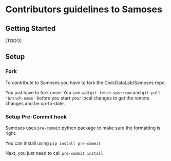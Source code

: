 # Contributors guidelines to Samoses

## Getting Started

[TODO]

## Setup

### Fork

To contribute to Samoses you have to fork the CivicDataLab/Samoses repo.

You just have to fork once. You can call `git fetch upstream` and `git pull 'branch-name'` before you start your local changes to get the remote changes and be up-to-date.


### Setup Pre-Commit hook

Samoses uses `pre-commit` python package to make sure the formatting is right.

You can install using `pip install pre-commit`

Next, you just need to call `pre-commit install`




